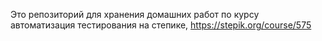 Это репозиторий для хранения домашних работ по курсу автоматизация тестирования на степике, https://stepik.org/course/575